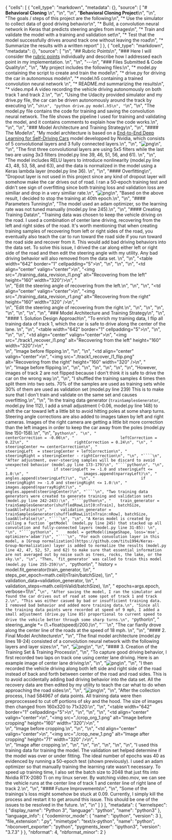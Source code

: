 {
 "cells": [
  {
   "cell_type": "markdown",
   "metadata": {},
   "source": [
    "# **Behavioral Cloning** \n",
    "\n",
    "\n",
    "**Behavioral Cloning Project**\n",
    "\n",
    "The goals / steps of this project are the following:\n",
    "* Use the simulator to collect data of good driving behavior\n",
    "* Build, a convolution neural network in Keras that predicts steering angles from images\n",
    "* Train and validate the model with a training and validation set\n",
    "* Test that the model successfully drives around track one without leaving the road\n",
    "* Summarize the results with a written report"
   ]
  },
  {
   "cell_type": "markdown",
   "metadata": {},
   "source": [
    "\n",
    "## Rubric Points\n",
    "### Here I will consider the [rubric points](https://review.udacity.com/#!/rubrics/432/view) individually and describe how I addressed each point in my implementation.  \n",
    "\n",
    "---\n",
    "### Files Submitted & Code Quality\n",
    "\n",
    "My project includes the following files:\n",
    "* model.py containing the script to create and train the model\n",
    "* drive.py for driving the car in autonomous mode\n",
    "* model.h5 containing a trained convolution neural network \n",
    "* README.md summarizing the results\n",
    "* video.mp4 A video recording the vehicle driving autonomously on both track 1 and track 2.\n",
    "\n",
    "Using the Udacity provided simulator and my drive.py file, the car can be driven autonomously around the track by executing \n",
    "```sh\n",
    "python drive.py model.h5\n",
    "```\n",
    "\n",
    "The model.py file contains the code for training and saving the convolution neural network. The file shows the pipeline I used for training and validating the model, and it contains comments to explain how the code works.\n",
    "\n",
    "\n",
    "### Model Architecture and Training Strategy\n",
    "\n",
    "#### The Model\n",
    "My model architecture is based on a [End-to-End Deep Learning for Self-Driving Cars](https://devblogs.nvidia.com/deep-learning-self-driving-cars/) model developped by Nvidia, which consists of 5 convolutional layers and 3 fully connected layers.\n",
    "\n",
    "![png](./cnn-architecture-624x890.png)\n",
    "\n",
    "The first three convolutional layers are using 5x5 filters while the last two are using 3x3 filters (model.py line 39, 46, 51, 56, and 61).  \n",
    "\n",
    "The model includes RELU layers to introduce nonlinearity (model.py line 43, 48, 53, 58, and 63), and the data is normalized in the model using a Keras lambda layer (model.py line 36).   \n",
    "\n",
    "#### Overfitting\n",
    "Dropout layer is not used in this project since any kind of dropout layer will somehow make the car drives out of road.  I ran a 50-epoch training test and didn't see sign of overfitting since both training loss and validation loss are similiar and drop in a very similiar rate.\n",
    "![png](./loss_trend_50.png)\n",
    "Based on the above result, I decided to stop the training at 40th epoch.\n",
    "\n",
    "#### Parameters Tunning\n",
    "The model used an adam optimizer, so the learning rate was not tuned manually (model.py line 245).\n",
    "\n",
    "#### Creating Training Data\n",
    "Training data was chosen to keep the vehicle driving on the road. I used a combination of center lane driving, recovering from the left and right sides of the road.  It's worth mentioning that when creating training samples of recovering from left or right sides of the road, you eventually also teach the car to run toward the road side if you run toward the road side and recover from it.  This would add bad driving behaviors into the data set.  To solve this issue, I drived the car along either left or right side of the road and then edit the steering angle with my utility.  Any bad driving behavior will also removed from the data set.  \n",
    "\n",
    "<table width=\"642\" border=\"1\" cellpadding=\"5\">\n",
    "\n",
    "<tr>\n",
    "\n",
    "<td align=\"center\" valign=\"center\">\n",
    "<img src=\"./training_data_revision_l1.png\" alt=\"Recovering from the left\" height=\"160\" width=\"320\"/>\n",
    "<br />\n",
    "Edit the steering angle of recovering from the left.\n",
    "</td>\n",
    "\n",
    "<td align=\"center\" valign=\"center\">\n",
    "<img src=\"./training_data_revision_r1.png\" alt=\"Recovering from the right\" height=\"160\" width=\"320\" />\n",
    "<br />\n",
    "Edit the steering angle of recovering from the right.\n",
    "</td>\n",
    "\n",
    "</tr>\n",
    "\n",
    "</table>\n",
    "\n",
    "\n",
    "### Model Architecture and Training Strategy\n",
    "\n",
    "#### 1. Solution Design Approach\n",
    "To enrich my training data, I flip all training data of track 1, which the car is safe to drive along the center of the lane.  \n",
    "\n",
    "<table width=\"642\" border=\"1\" cellpadding=\"5\">\n",
    "\n",
    "<tr>\n",
    "\n",
    "<td align=\"center\" valign=\"center\">\n",
    "<img src=\"./track1_recover_l1.png\" alt=\"Recovering from the left\" height=\"160\" width=\"320\"/>\n",
    "<br />\n",
    "Image before flipping.\n",
    "</td>\n",
    "\n",
    "<td align=\"center\" valign=\"center\">\n",
    "<img src=\"./track1_recover_l1_flip.png\" alt=\"Recovering from the right\" height=\"160\" width=\"320\" />\n",
    "<br />\n",
    "Image before flipping.\n",
    "</td>\n",
    "\n",
    "</tr>\n",
    "\n",
    "</table>\n",
    "\n",
    "However, images of track 2 are not flipped because I don't think it is safe to drive the car on the wrong way.\n",
    "\n",
    "I shuffled the training samples 4 times then split them into two sets.  70% of the samples are used as training sets while 30% of them are used as validation set (model.py line 239)  This is to make sure that I don't train and validate on the same set and causes overfitting.\n",
    "\n",
    "In the traing data generator (`trainSamplesGenerator`, model.py line 112), I add a small adjustment (-0.06, model.py line 148) to shift the car toward left a little bit to avoid hitting poles at some sharp turns. Steering angle corrections are also added to images taken by left and right cameras.  Images of the right camera are getting a little bit more correction than the left images in order to keep the car away from the poles (model.py line 150-158).\n",
    "\n",
    "```python\n",
    "\n",
    "                    centerCorrection = -0.06\n",
    "                    leftCorrection = 0.22\n",
    "                    rightCorrection = 0.24\n",
    "\n",
    "                    steeringCenter += centerCorrection\n",
    "                    steeringLeft  = steeringCenter + leftCorrection\n",
    "                    steeringRight = steeringCenter - rightCorrection\n",
    "\n",
    "````\n",
    "After adjustment, over-steering samples will be discard to avoid unexpected behavior (model.py line 173-179)\n",
    "````python\n",
    "\n",
    "                    if steeringLeft >= -1.0 and steeringLeft <= 1.0:\n",
    "                        images.append(nparrayLeft)\n",
    "                        angles.append(steeringLeft)\n",
    "\n",
    "                    if steeringRight >= -1.0 and steeringRight <= 1.0:\n",
    "                        images.append(nparrayRight)\n",
    "                        angles.append(steeringCenter)\n",
    "````\n",
    "Two training data generators were created to generate training and validation sets (model.py line 242-243):\n",
    "````python\n",
    "    train_generator = trainSamplesGenerator(shuffledRowList[0:nTrain], batchSize, loadAll=False)\n",
    "    validation_generator = trainSamplesGenerator(shuffledRowList[nTrain:nRow], batchSize, loadAll=False)\n",
    "````\n",
    "\n",
    "A Keras model is created by calling a fuction `getModel` (model.py line 245) that stacked up all convolution and fully-connected layers (model.py line 31-85): \n",
    "\n",
    "````python\n",
    "    model = getModel(imageShape, loss='mse', optimizer='adam')\n",
    "````\n",
    "For each convolution layer in this model, a [Group normalization](https://github.com/titu1994/Keras-Group-Normalization) layer is added to normalize the results (model.py line 42, 47, 52, 57, and 62) to make sure that essential information are not averaged out by noise such as trees, rocks, the lake, or the sky.\n",
    "\n",
    "Then, `fit_generator` was called to train this model (model.py line 255-259)\n",
    "```python\n",
    "  history = model.fit_generator(train_generator, \\\n",
    "            steps_per_epoch=math.ceil(nTrain/batchSize), \\\n",
    "            validation_data=validation_generator, \\\n",
    "            validation_steps=math.ceil(nValid/batchSize), \\\n",
    "            epochs=args.epoch, verbose=1)\n",
    "````\n",
    "After saving the model, I ran the simulator and found the car drives out of road at some spot of track 1 and track 2.\n",
    "This was either casued by bad or insufficient training data.  I removed bad behavior and added more training data.\n",
    "Since all the training data points were recorded at speed of 9 mph, I added a small adjustment (drive.py line 85) proportional to current speed to drive the vehicle better through some sharp turns.\n",
    "````python\n",
    "      steering_angle *= (1.+float(speed)/200.)\n",
    "````\n",
    "The car fianlly drove along the center line of the roads at the speed of 18 mph. \n",
    "\n",
    "#### 2. Final Model Architecture\n",
    "\n",
    "The final model architecture (model.py lines 18-24) consisted of a convolution neural network with the following layers and layer sizes:\n",
    "\n",
    "![png](./model.png)\n",
    "\n",
    "#### 3. Creation of the Training Set & Training Process\n",
    "\n",
    "To capture good driving behavior, I first recorded two laps on track one using center lane driving. Here is an example image of center lane driving:\n",
    "\n",
    "![png](./center_driving.png)\n",
    "\n",
    "I then recorded the vehicle driving along both left side and right side of the road instead of back and forth between center of the road and road sides.  This is to avoid accidentally adding bad driving behavior into the data set.  All the recovery data are then edited by my utility to teach the car what to do when approaching the road sides:\n",
    "\n",
    "![png](./track1_recover_l1.png)\n",
    "\n",
    "After the collection process, I had 584967 of data points. All training data were then preproccessed to cut off portions of sky and the hood.  The size of images then changed from 160x320 to 71x320:\n",
    "\n",
    "<table width=\"642\" border=\"1\" cellpadding=\"5\">\n",
    "\n",
    "<tr>\n",
    "\n",
    "<td align=\"center\" valign=\"center\">\n",
    "<img src=\"./crop_org_1.png\" alt=\"Image before cropping\" height=\"160\" width=\"320\"/>\n",
    "<br />\n",
    "Image before cropping.\n",
    "</td>\n",
    "\n",
    "<td align=\"center\" valign=\"center\">\n",
    "<img src=\"./crop_new_1.png\" alt=\"Image after cropping\" height=\"71\" width=\"320\" />\n",
    "<br />\n",
    "Image after cropping.\n",
    "</td>\n",
    "\n",
    "</tr>\n",
    "\n",
    "</table>\n",
    "\n",
    "I used this training data for training the model. The validation set helped determine if the model was over or under fitting. The ideal number of epochs was 40 as evidenced by running a 50-epoch test (shown previously). I used an adam optimizer so that manually training the learning rate wasn't necessary. To speed up training time, I also set the batch size to 2048 that just fits into Nvidia RTX-2080 Ti on my linux server. By watching video.mov, we can see the vehicle runs at the center line of track 1 and center line of right lane of track 2.\n",
    "\n",
    "#### Future Improvements\n",
    "\n",
    "Some of the trainings's loss might somehow be stuck at 0.09. Currently, I simply kill the process and restart it to get around this issue.  This should be one of the issues to be resolved in the future. \n",
    "\n"
   ]
  }
 ],
 "metadata": {
  "kernelspec": {
   "display_name": "Python 3",
   "language": "python",
   "name": "python3"
  },
  "language_info": {
   "codemirror_mode": {
    "name": "ipython",
    "version": 3
   },
   "file_extension": ".py",
   "mimetype": "text/x-python",
   "name": "python",
   "nbconvert_exporter": "python",
   "pygments_lexer": "ipython3",
   "version": "3.7.3"
  }
 },
 "nbformat": 4,
 "nbformat_minor": 2
}
